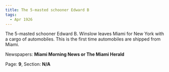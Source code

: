```yaml
---  
title: The 5-masted schooner Edward B  
tags:  
  - Apr 1926  
---  
```

  
The 5-masted schooner Edward B. Winslow leaves Miami for New York with a cargo of automobiles. This is the first time automobiles are shipped from Miami.  
  
Newspapers: **Miami Morning News or The Miami Herald**  
  
Page: **9**, Section: **N/A** 
